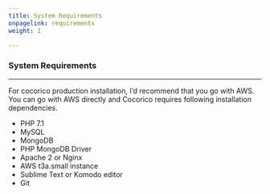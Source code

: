 ```yaml
---
title: System Requirements
onpagelink: requirements
weight: 1

---
```


### **System Requirements**
-----------------------

For cocorico production installation, I’d recommend that you go with AWS. You can go with AWS directly and Cocorico requires following installation dependencies.

- PHP 7.1
- MySQL
- MongoDB
- PHP MongoDB Driver
- Apache 2 or Nginx
- AWS t3a.small instance
- Sublime Text or Komodo editor
- Git
 
